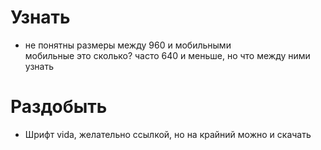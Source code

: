 # Узнать
- не понятны размеры между 960 и мобильными \
мобильные это сколько? часто 640 и меньше, но что между ними\
узнать


# Раздобыть
- Шрифт vida, желательно ссылкой, но на крайний можно и скачать